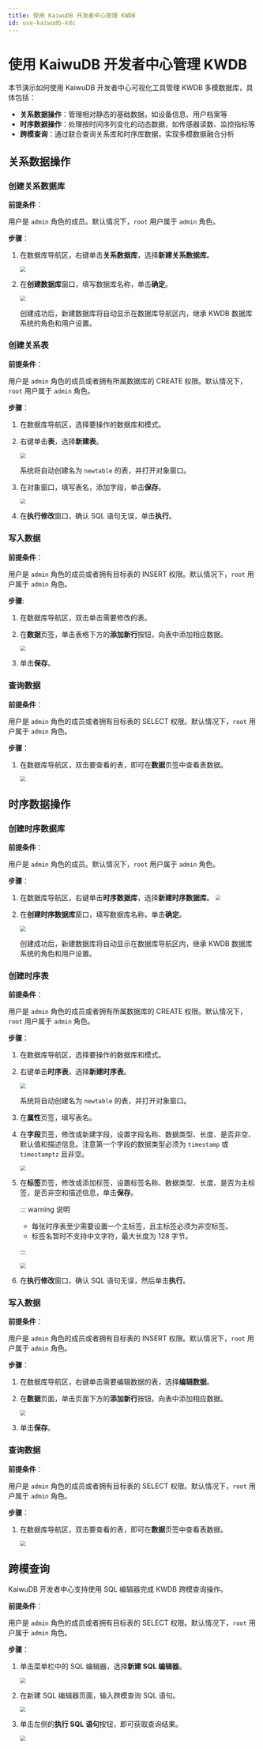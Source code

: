 ```yaml
---
title: 使用 KaiwuDB 开发者中心管理 KWDB
id: use-kaiwudb-kdc
---
```


# 使用 KaiwuDB 开发者中心管理 KWDB

本节演示如何使用 KaiwuDB 开发者中心可视化工具管理 KWDB 多模数据库，具体包括：

- **关系数据操作**：管理相对静态的基础数据，如设备信息、用户档案等
- **时序数据操作**：处理按时间序列变化的动态数据，如传感器读数、监控指标等
- **跨模查询**：通过联合查询关系库和时序库数据，实现多模数据融合分析

## 关系数据操作

### 创建关系数据库

**前提条件**：

用户是 `admin` 角色的成员。默认情况下，`root` 用户属于 `admin` 角色。

**步骤**：

1. 在数据库导航区，右键单击**关系数据库**，选择**新建关系数据库**。

   <img src="../../static/quickstart/create-r-db-0.png" style="zoom:67%;" />

2. 在**创建数据库**窗口，填写数据库名称，单击**确定**。

   <img src="../../static/quickstart/create-r-db.png" style="zoom:67%;" />

   创建成功后，新建数据库将自动显示在数据库导航区内，继承 KWDB 数据库系统的角色和用户设置。

### 创建关系表

**前提条件**：

用户是 `admin` 角色的成员或者拥有所属数据库的 CREATE 权限。默认情况下，`root` 用户属于 `admin` 角色。

**步骤**：

1. 在数据库导航区，选择要操作的数据库和模式。

2. 右键单击**表**，选择**新建表**。

   <img src="../../static/quickstart/create-r-table.png" style="zoom:67%;" />

   系统将自动创建名为 `newtable` 的表，并打开对象窗口。

3. 在对象窗口，填写表名，添加字段，单击**保存**。

   <img src="../../static/quickstart/create-r-table-1.png" style="zoom:67%;" />

4. 在**执行修改**窗口，确认 SQL 语句无误，单击**执行**。

### 写入数据

**前提条件**：

用户是 `admin` 角色的成员或者拥有目标表的 INSERT 权限。默认情况下，`root` 用户属于 `admin` 角色。

**步骤**:

1. 在数据库导航区，双击单击需要修改的表。

2. 在**数据**页签，单击表格下方的**添加新行**按钮，向表中添加相应数据。

   <img src="../../static/quickstart/insert-r-data.png" style="zoom:67%;" />

3. 单击**保存**。

### 查询数据

**前提条件**：

用户是 `admin` 角色的成员或者拥有目标表的 SELECT 权限。默认情况下，`root` 用户属于 `admin` 角色。

**步骤**：

1. 在数据库导航区，双击要查看的表，即可在**数据**页签中查看表数据。

   <img src="../../static/quickstart/view-r-data.png" style="zoom:67%;" />

## 时序数据操作

### 创建时序数据库

**前提条件**：

用户是 `admin` 角色的成员。默认情况下，`root` 用户属于 `admin` 角色。

**步骤**：

1. 在数据库导航区，右键单击**时序数据库**，选择**新建时序数据库**。
   <img src="../../static/quickstart/create-ts-database.png" style="zoom:67%;" />

2. 在**创建时序数据库**窗口，填写数据库名称，单击**确定**。

   <img src="../../static/quickstart/create-ts-database-1.png" style="zoom:67%;" />

    创建成功后，新建数据库将自动显示在数据库导航区内，继承 KWDB 数据库系统的角色和用户设置。

### 创建时序表

**前提条件**：

用户是 `admin` 角色的成员或者拥有所属数据库的 CREATE 权限。默认情况下，`root` 用户属于 `admin` 角色。

**步骤**：

1. 在数据库导航区，选择要操作的数据库和模式。
2. 右键单击**时序表**，选择**新建时序表**。

   <img src="../../static/quickstart/create-ts-table.png" style="zoom:67%;" />

   系统将自动创建名为 `newtable` 的表，并打开对象窗口。

3. 在**属性**页签，填写表名。
4. 在**字段**页签，修改或新建字段，设置字段名称、数据类型、长度、是否非空、默认值和描述信息。注意第一个字段的数据类型必须为 `timestamp` 或 `timestamptz` 且非空。

   <img src="../../static/quickstart/create-ts-table-1.png" style="zoom:67%;" />

5. 在**标签**页签，修改或添加标签，设置标签名称、数据类型、长度、是否为主标签，是否非空和描述信息，单击**保存**。

    ::: warning 说明

    - 每张时序表至少需要设置一个主标签，且主标签必须为非空标签。
    - 标签名暂时不支持中文字符，最大长度为 128 字节。

    :::

    <img src="../../static/quickstart/create-ts-table-2.png" style="zoom:67%;" />

6. 在**执行修改**窗口，确认 SQL 语句无误，然后单击**执行**。

### 写入数据

**前提条件**：

用户是 `admin` 角色的成员或者拥有目标表的 INSERT 权限。默认情况下，`root` 用户属于 `admin` 角色。

**步骤**：

1. 在数据库导航区，右键单击需要编辑数据的表，选择**编辑数据**。
2. 在**数据**页面，单击页面下方的**添加新行**按钮，向表中添加相应数据。

   <img src="../../static/quickstart/insert-ts-table.png" style="zoom:67%;" />

3. 单击**保存**。

### 查询数据

**前提条件**：

用户是 `admin` 角色的成员或者拥有目标表的 SELECT 权限。默认情况下，`root` 用户属于 `admin` 角色。

**步骤**：

1. 在数据库导航区，双击要查看的表，即可在**数据**页签中查看表数据。

   <img src="../../static/quickstart/view-ts-table.png" style="zoom:67%;" />

## 跨模查询

KaiwuDB 开发者中心支持使用 SQL 编辑器完成 KWDB 跨模查询操作。

**前提条件**：

用户是 `admin` 角色的成员或者拥有目标表的 SELECT 权限。默认情况下，`root` 用户属于 `admin` 角色。

**步骤**：

1. 单击菜单栏中的 SQL 编辑器，选择**新建 SQL 编辑器**。

   <img src="../../static/quickstart/create-sql-editor.png" style="zoom:67%;" />

2. 在新建 SQL 编辑器页面，输入跨模查询 SQL 语句。

   <img src="../../static/quickstart/insert-data.png" style="zoom:67%;" />

3. 单击左侧的**执行 SQL 语句**按钮，即可获取查询结果。

   <img src="../../static/quickstart/cmq.png" style="zoom:67%;" />